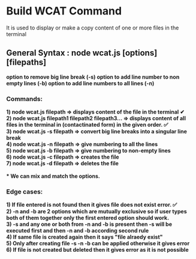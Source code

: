# Build WCAT Command

It is used to display or make a copy content of one or more files in the terminal

<h2>General Syntax : node wcat.js [options] [filepaths]</h2> 
<strong>option to remove big line break (-s) option to add line number to non empty lines (-b) option to add line numbers to all lines (-n)</strong>
<br>

<h3>Commands:</h3>

<strong>1) node wcat.js filepath => displays content of the file in the terminal ✔</strong>
<br>
<strong>2) node wcat.js filepath1 filepath2 filepath3... => displays content of all files in the terminal in (contactinated form) in the given order. ✅</strong>
<br>
<strong>3) node wcat.js -s filepath => convert big line breaks into a singular line break</strong>
<br>
<strong>4) node wcat.js -n filepath => give numbering to all the lines</strong>
<br>
<strong>5) node wcat.js -b filepath => give numbering to non-empty lines</strong>
<br>
<strong>6) node wcat.js -c filepath => creates the file</strong>
<br>
<strong>7) node wcat.js -d filepath => deletes the file</strong>
<br>
<br>
<strong>* We can mix and match the options.</strong>
<br>

<h3>Edge cases:</h3>

<strong>1) If file entered is not found then it gives file does not exist error. ✅</strong>
<br>
<strong>2) -n and -b are 2 options which are mutually exclusive so if user types both of them together only the first entered option should work.</strong>
<br>
<strong>3) -s and any one or both from -n and -b is present then -s will be executed first and then -n and -b according second rule</strong>
<br>
<strong>4) If same file is created again then it says "file alraedy exist"</strong>
<br>
<strong>5) Only after creating file -s -n -b can be applied otherwise it gives error</strong>
<br>
<strong>6) If file is not created but deleted then it gives error as it is not possible</strong>
